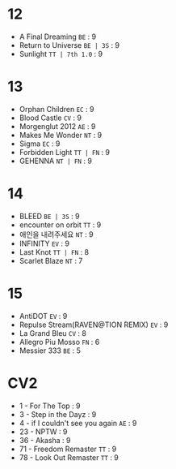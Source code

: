 # 12
- A Final Dreaming `BE` : 9
- Return to Universe `BE | 3S` : 9
- Sunlight `TT | 7th 1.0` : 9
# 13
- Orphan Children `EC` : 9
- Blood Castle `CV` : 9
- Morgenglut 2012 `AE` : 9
- Makes Me Wonder `NT` : 9
- Sigma `EC` : 9
- Forbidden Light `TT | FN` : 9
- GEHENNA `NT | FN` : 9
# 14
- BLEED `BE | 3S` : 9
- encounter on orbit `TT` : 9
- 애인을 내려주세요 `NT` : 9
- INFINITY `EV` : 9
- Last Knot `TT | FN` : 8
- Scarlet Blaze `NT` : 7
# 15
- AntiDOT `EV` : 9
- Repulse Stream(RAVEN@TION REMIX) `EV` : 9
- La Grand Bleu `CV` : 8
- Allegro Piu Mosso `FN` : 6
- Messier 333 `BE` : 5
# CV2
- 1 - For The Top : 9
- 3 - Step in the Dayz : 9
- 4 - if I couldn't see you again `AE` : 9
- 23 - NPTW : 9
- 36 - Akasha : 9
- 71 - Freedom Remaster `TT` : 9
- 78 - Look Out Remaster `TT` : 9

